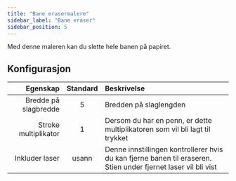 ```yaml
---
title: "Bane erasermalere"
sidebar_label: "Bane eraser"
sidebar_position: 5
---
```



Med denne maleren kan du slette hele banen på papiret.

## Konfigurasjon

|             Egenskap | Standard | Beskrivelse                                                                                                    |
| --------------------:|:--------:|:-------------------------------------------------------------------------------------------------------------- |
| Bredde på slagbredde |    5     | Bredden på slaglengden                                                                                         |
| Stroke multiplikator |    1     | Dersom du har en penn, er dette multiplikatoren som vil bli lagt til trykket                                   |
|       Inkluder laser |  usann   | Denne innstillingen kontrollerer hvis du kan fjerne banen til eraseren. Stien under fjernet laser vil bli vist |
